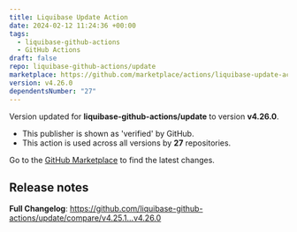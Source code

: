 ```yaml
---
title: Liquibase Update Action
date: 2024-02-12 11:24:36 +00:00
tags:
  - liquibase-github-actions
  - GitHub Actions
draft: false
repo: liquibase-github-actions/update
marketplace: https://github.com/marketplace/actions/liquibase-update-action
version: v4.26.0
dependentsNumber: "27"
---
```



Version updated for **liquibase-github-actions/update** to version **v4.26.0**.
- This publisher is shown as 'verified' by GitHub.
- This action is used across all versions by **27** repositories.

Go to the [GitHub Marketplace](https://github.com/marketplace/actions/liquibase-update-action) to find the latest changes.

## Release notes

**Full Changelog**: https://github.com/liquibase-github-actions/update/compare/v4.25.1...v4.26.0
